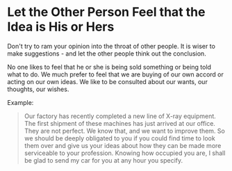 # Let the Other Person Feel that the Idea is His or Hers

Don't try to ram your opinion into the throat of other people. It is wiser to make suggestions - and let the other people think out the conclusion.

No one likes to feel that he or she is being sold something or being told what to do. We much prefer to feel that we are buying of our own accord or acting on our own ideas. We like to be consulted about our wants, our thoughts, our wishes.

Example: 

> Our factory has recently completed a new line of X-ray equipment. The first shipment of these machines has just arrived at our office. They are not perfect. We know that, and we want to improve them. So we should be deeply obligated to you if you could find time to look them over and give us your ideas about how they can be made more serviceable to your profession. Knowing how occupied you are, I shall be glad to send my car for you at any hour you specify.